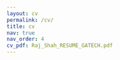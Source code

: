 ```yaml
---
layout: cv
permalink: /cv/
title: cv
nav: true
nav_order: 4
cv_pdf: Raj_Shah_RESUME_GATECH.pdf
---
```

